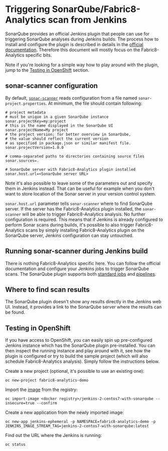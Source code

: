 # Triggering SonarQube/Fabric8-Analytics scan from Jenkins

SonarQube provides an official Jenkins plugin that people can use for triggering
SonarQube analyses during Jenkins builds. The process how to install and configure the plugin
is described in details in the [official documentation](http://docs.sonarqube.org/display/SCAN/Analyzing+with+SonarQube+Scanner+for+Jenkins).
Therefore this document will mostly focus on the Fabric8-Analytics specific bits.

Note if you're looking for a simple way how to play around with the plugin, jump to the [Testing in OpenShift](#testing-in-openshift) section.

## sonar-scanner configuration

By default, [`sonar-scanner`](http://docs.sonarqube.org/display/SCAN/Analyzing+with+SonarQube+Scanner)
reads configuration from a file named `sonar-project.properties`. At minimum, the file
should contain following:

```
# project metadata
# must be unique in a given SonarQube instance
sonar.projectKey=my:project
# this is the name displayed in the SonarQube UI
sonar.projectName=My project
# the project version; for better overview in SonarQube,
# the value should reflect the current version
# as specified in package.json or similar manifest file.
sonar.projectVersion=1.0.0

# comma-separated paths to directories containing source files
sonar.sources=.

# SonarQube server with Fabric8-Analytics plugin installed
sonar.host.url=<SonarQube server URL>
```

Note it's also possible to leave some of the parameters out and specify them in Jenkins instead.
That can be useful for example when you don't want to store location of the Sonar server
in your version control system.

`sonar.host.url` parameter tells `sonar-scanner` where to find SonarQube server.
If the server has the Fabric8-Analytics plugin installed, the `sonar-scanner`
will be able to trigger Fabric8-Analytics analysis. No further configuration is required.
This means that if Jenkins is already configured to perform Sonar scans during builds,
it's possible to also trigger Fabric8-Analytics scans by simply installing Fabric8-Analytics plugin
on the SonarQube server, Jenkins configuration can stay untouched.


## Running sonar-scanner during Jenkins build

There is nothing Fabric8-Analytics specific here. You can follow the official documentation and configure
your Jenkins jobs to trigger SonarQube scans. The SonarQube plugin supports both [standard
jobs](http://docs.sonarqube.org/display/SCAN/Analyzing+with+SonarQube+Scanner+for+Jenkins#AnalyzingwithSonarQubeScannerforJenkins-AnalyzingwiththeSonarQubeScanner)
and [pipelines](http://docs.sonarqube.org/display/SCAN/Analyzing+with+SonarQube+Scanner+for+Jenkins#AnalyzingwithSonarQubeScannerforJenkins-TriggeringSonarQubeanalysisinaJenkinspipeline).


## Where to find scan results

The SonarQube plugin doesn't show any results directly in the Jenkins web UI.
Instead, it provides a link to the SonarQube server where the results can be found.


## Testing in OpenShift

If you have access to OpenShift, you can easily spin up pre-configured Jenkins
instance which has the SonarQube plugin pre-installed. You can then inspect
the running instance and play around with it, see how the plugin is configured
or try to build the sample project (which will also schedule Fabric8-Analytics analysis).
Simply follow the instructions below.


Create a new project (optional, it's possible to use an existing one):
```
oc new-project fabric8-analytics-demo
```

Import the [image](https://github.com/fabric8-analytics/fabric8-analytics-sonarqube-plugin/tree/master/openshift-jenkins-with-sonar-plugin) from the registry:
```
oc import-image <docker registry>/jenkins-2-centos7-with-sonarqube --insecure=true --confirm
```

Create a new application from the newly imported image:
```
oc new-app jenkins-ephemeral -p NAMESPACE=fabric8-analytics-demo -p JENKINS_IMAGE_STREAM_TAG=jenkins-2-centos7-with-sonarqube:latest
```

Find out the URL where the Jenkins is running:
```
oc status
```
